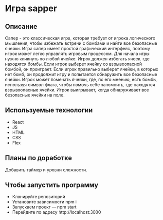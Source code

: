 # Игра sapper

## Описание
Сапер - это классическая игра, которая требует от игрока логического мышления, чтобы избежать встречи с бомбами и найти все безопасные ячейки.
Игра сапер имеет простой графический интерфейс, поэтому игрок может легко управлять игровым процессом. Для начала игры нужно кликнуть по любой ячейке. Игрок должен избегать ячеек, где находятся бомбы. Если игрок выберет ячейку со взрывоопасной бомбой, он проиграет. Если игрок правильно выберет ячейки, в которых нет бомб, он продолжит игру и попытается обнаружить все безопасные ячейки.
Игрок может помечать ячейки, где, по его мнению, есть бомбы, используя символ флага, чтобы помочь себе запомнить, где находятся взрывоопасные ячейки. Игрок выигрывает, когда обнаруживает все безопасные ячейки на поле.

## Используемые технологии
+ React
+ JS
+ HTML
+ CSS
+ Flex

## Планы по доработкe
Добавить таймер и уровни сложности.


## Чтобы запустить программу
+ Клонируйте репозиторий
+ Установите зависимости npm i
+ Запускаем проект — npm start
+ Перейдите по адресу http://localhost:3000
